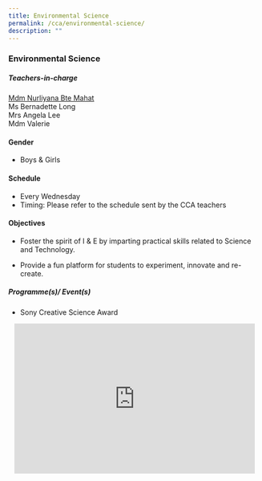 ```yaml
---
title: Environmental Science
permalink: /cca/environmental-science/
description: ""
---
```

### Environmental Science

##### Teachers-in-charge

[Mdm Nurliyana Bte Mahat](mailto:nurliyana_mahat@moe.edu.sg)  <br>
Ms Bernadette Long  <br>
Mrs Angela Lee<br>
Mdm Valerie

  
#### Gender  

* Boys &amp; Girls

  
#### Schedule

* Every Wednesday&nbsp;&nbsp;  
* Timing: Please refer to the schedule sent by the CCA teachers  

#### Objectives

*   Foster the spirit of I &amp; E by imparting practical skills related to Science and Technology.  
    
*   Provide a fun platform for students to experiment, innovate and re-create.

##### Programme(s)/ Event(s)

*   Sony Creative Science Award

<p align="center"><iframe allowfullscreen="true" height="299" width="480" frameborder="0" src="https://docs.google.com/presentation/d/e/2PACX-1vQaiYiCUSoX6e9kMvJXtawgU2YCik6A7t9rhdtuPQjQ_ZcKwg30iBRevs2rhxaYVtVZbU5nSxZLIwX8/embed?start=false&amp;loop=false&amp;delayms=5000"></iframe></p>
